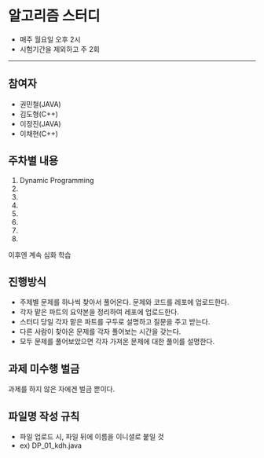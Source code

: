 # 알고리즘 스터디
- 매주 월요일 오후 2시
- 시험기간을 제외하고 주 2회

---
## 참여자
- 권민철(JAVA)
- 김도형(C++)
- 이정진(JAVA)
- 이채현(C++)

## 주차별 내용
1. Dynamic Programming
2.
3.
4.
5.
6. 
7. 
8. 
이후엔 계속 심화 학습

## 진행방식
- 주제별 문제를 하나씩 찾아서 풀어온다. 문제와 코드를 레포에 업로드한다. 
- 각자 맡은 파트의 요약본을 정리하여 레포에 업로드한다. 
- 스터디 당일 각자 맡은 파트를 구두로 설명하고 질문을 주고 받는다.
- 다른 사람이 찾아온 문제를 각자 풀어보는 시간을 갖는다.
- 모두 문제를 풀어보았으면 각자 가져온 문제에 대한 풀이를 설명한다.

## 과제 미수행 벌금
과제를 하지 않은 자에겐 벌금 뿐이다.

## 파일명 작성 규칙
- 파일 업로드 시, 파일 뒤에 이름을 이니셜로 붙일 것
- ex) DP_01_kdh.java
